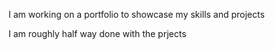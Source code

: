 I am working on a portfolio to showcase my skills and projects

I am roughly half way done with the prjects
